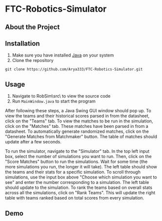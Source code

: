 # FTC-Robotics-Simulator

## About the Project

## Installation

1. Make sure you have installed <a href="https://www.java.com/en/download/manual.jsp">Java</a> on your system
2. Clone the repository
```
git clone https://github.com/Arya333/FTC-Robotics-Simulator.git
```

## Usage

1. Navigate to RobSim\src\ to view the source code
2. Run ```MainWindow.java``` to start the program

After following these steps, a Java Swing GUI window should pop up. To view the teams and their historical scores parsed in from the datasheet, click on the "Teams" tab. To view the matches to be run in the simulation, click on the "Matches" tab. These matches have been parsed in from a datasheet. To automatically generate randomized matches, click on the "Generate Matches from Matchmaker" button. The table of matches should update after a few seconds. 

To run the simulator, navigate to the "Simulator" tab. In the top left input box, select the number of simulations you want to run. Then, click on the "Score Matches" button to run the simulations. Wait for some time (the more simulations you run, the longer it will take). The left table should show the teams and their stats for a specific simulation. To scroll through simulations, use the input box above "Choose which simulation you want to see" and enter the number corresponding to a simulation. The left table should update to the simulation. To rank the teams based on overall stats across all the simulations, click on "Rank Teams". This will update the right table with teams ranked based on total scores from every simulation.
## Demo
